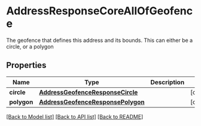 # AddressResponseCoreAllOfGeofence

The geofence that defines this address and its bounds. This can either be a circle, or a polygon
## Properties
Name | Type | Description | Notes
------------ | ------------- | ------------- | -------------
**circle** | [**AddressGeofenceResponseCircle**](AddressGeofenceResponseCircle.md) |  | [optional] 
**polygon** | [**AddressGeofenceResponsePolygon**](AddressGeofenceResponsePolygon.md) |  | [optional] 

[[Back to Model list]](../README.md#documentation-for-models) [[Back to API list]](../README.md#documentation-for-api-endpoints) [[Back to README]](../README.md)


